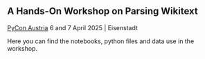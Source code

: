 ## A Hands-On Workshop on Parsing Wikitext
[PyCon Austria](https://pycon.pyug.at/en/)
6 and 7 April 2025 | Eisenstadt



Here you can find the notebooks, python files and data use in the workshop. 

